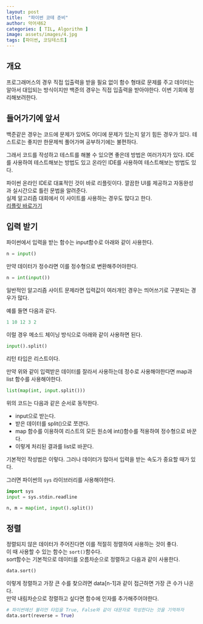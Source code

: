 ```yaml
---
layout: post
title:  "파이썬 코테 준비"
author: 악어새62
categories: [ TIL, Algorithm ]
image: assets/images/4.jpg
tags: [파이썬, 코딩테스트]
---
```

## 개요

프로그래머스의 경우 직접 입출력을 받을 필요 없이 함수 형태로 문제를 주고 데이터는 알아서 대입되는 방식이지만 백준의 경우는 직접 입출력을 받아야한다. 이번 기회에 정리해보려한다.

## 들어가기에 앞서

백준같은 경우는 코드에 문제가 있어도 어디에 문제가 있는지 알기 힘든 경우가 있다. 테스트로는 좋지만 한문제씩 풀어가며 공부하기에는 불편하다.

그래서 코드를 작성하고 테스트를 해볼 수 있으면 좋은데 방법은 여러가지가 있다. IDE를 사용하여 테스트해보는 방법도 있고 온라인 IDE를 사용하여 테스트해보는 방법도 있다.

파이썬 온라인 IDE로 대표적인 것이 바로 리플릿이다. 깔끔한 UI를 제공하고 자동완성과 실시간으로 틀린 문법을 알려준다.  
실제 알고리즘 대회에서 이 사이트를 사용하는 경우도 많다고 한다.  
[리플릿 바로가기](https://replit.com/~)

## 입력 받기

파이썬에서 입력을 받는 함수는 input함수로 아래와 같이 사용한다.
```python
n = input()
```

만약 데이터가 정수라면 이를 정수형으로 변환해주어야한다.
```py
n = int(input())
```

일반적인 알고리즘 사이트 문제라면 입력값이 여러개인 경우는 띄어쓰기로 구분되는 경우가 많다.

예를 들면 다음과 같다.

```py
1 10 12 3 2
```

이럴 경우 메소드 체이닝 방식으로 아래와 같이 사용하면 된다.

```py
input().split()
```

리턴 타입은 리스트이다.

만약 위와 같이 입력받은 데이터를 잘라서 사용하는데 정수로 사용해야한다면 map과 list 함수를 사용해야한다.

```py
list(map(int, input.split()))
```

위의 코드는 다음과 같은 순서로 동작한다.
* input으로 받는다.
* 받은 데이터를 split()으로 쪼갠다.
* map 함수를 이용하여 리스트의 모든 원소에 int()함수를 적용하여 정수형으로 바꾼다.
* 이렇게 처리된 결과를 list로 바꾼다.

기본적인 작성법은 이렇다. 그러나 데이터가 많아서 입력을 받는 속도가 중요할 때가 있다.

그러면 파이썬의 `sys` 라이브러리를 사용해야한다.  
```py
import sys
input = sys.stdin.readline

n, m = map(int, input().split())
```

## 정렬

정렬되지 않은 데이터가 주어진다면 이를 적절히 정렬하여 사용하는 것이 좋다.  
이 때 사용할 수 있는 함수는 `sort()`함수다.  
sort함수는 기본적으로 데이터를 오름차순으로 정렬하고 다음과 같이 사용한다.
```py
data.sort()
```
이렇게 정렬하고 가장 큰 수를 찾으려면 data[n-1]과 같이 접근하면 가장 큰 수가 나온다.  
만약 내림차순으로 정렬하고 싶다면 함수에 인자를 추가해주어야한다.
```py
# 파이썬에선 불리언 타입을 True, False와 같이 대문자로 작성한다는 것을 기억하자
data.sort(reverse = True)
```
